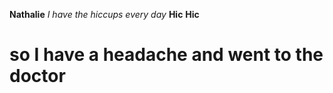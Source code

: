 **Nathalie**
_I have the hiccups every day_
**Hic**
**Hic**
# so I have a headache and went to the doctor
